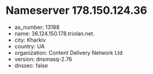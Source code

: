 # Nameserver 178.150.124.36

* as_number: 13188
* name: 36.124.150.178.triolan.net.
* city: Kharkiv
* country: UA
* organization: Content Delivery Network Ltd
* version: dnsmasq-2.76
* dnssec: false
